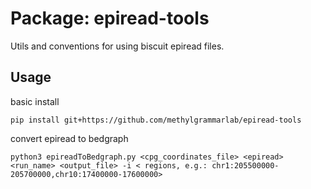 # Package: epiread-tools

Utils and conventions for using biscuit epiread files.


## Usage

basic install
```
pip install git+https://github.com/methylgrammarlab/epiread-tools
```

convert epiread to bedgraph
```
python3 epireadToBedgraph.py <cpg_coordinates_file> <epiread> <run_name> <output_file> -i < regions, e.g.: chr1:205500000-205700000,chr10:17400000-17600000>
```


